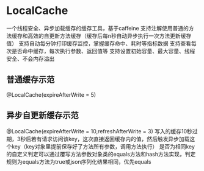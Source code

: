 # LocalCache
 一个线程安全、异步加载缓存的缓存工具，基于caffeine
 支持注解使用普通的方法缓存和高效的自更新方法缓存（缓存后每n秒自动异步执行一次方法更新缓存值）
 支持自动每分钟打印缓存监控，掌握缓存命中、耗时等指标数据 
 支持查看每次是否命中缓存，每次执行参数、返回值等 
 支持设置初始容量、最大容量、线程安全、不会内存溢出 
 
## 普通缓存示范 
@LocalCache(expireAfterWrite = 5) 
## 异步自更新缓存示范
@LocalCache(expireAfterWrite = 10,refreshAfterWrite = 3) 
写入的缓存10秒过期，3秒后若有请求访问该key，这次直接返回缓存内的值，然后触发异步加载这个key（key对象里提前保存好了方法所有参数，调用方法执行） 
是否为相同key的自定义判定可以通过覆写方法参数对象类的equals方法和hash方法实现，判定规则为equals方法为true或json序列化结果相同，优先equals